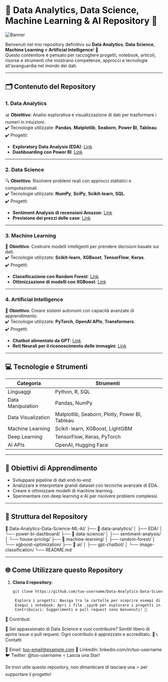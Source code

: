 # 🌟 **Data Analytics, Data Science, Machine Learning & AI Repository** 🌟

![Banner](https://via.placeholder.com/1200x400?text=Data+Analytics,+Data+Science,+Machine+Learning+and+AI)

Benvenuti nel mio repository definitivo su **Data Analytics**, **Data Science**, **Machine Learning** e **Artificial Intelligence**! 🚀  
Questo contenitore è pensato per raccogliere progetti, notebook, articoli, risorse e strumenti che mostrano competenze, approcci e tecnologie all'avanguardia nel mondo dei dati.

---

## 🗂 **Contenuto del Repository**

### **1. Data Analytics**  
📊 **Obiettivo**: Analisi esplorativa e visualizzazione di dati per trasformare i numeri in intuizioni.  
✔️ Tecnologie utilizzate: **Pandas**, **Matplotlib**, **Seaborn**, **Power BI**, **Tableau**.  
✔️ Progetti:
- **Exploratory Data Analysis (EDA)**: [Link](./data-analytics/EDA)
- **Dashboarding con Power BI**: [Link](./data-analytics/power-bi-dashboard)

---

### **2. Data Science**  
🔍 **Obiettivo**: Risolvere problemi reali con approcci statistici e computazionali.  
✔️ Tecnologie utilizzate: **NumPy**, **SciPy**, **Scikit-learn**, **SQL**.  
✔️ Progetti:
- **Sentiment Analysis di recensioni Amazon**: [Link](./data-science/sentiment-analysis)
- **Previsione dei prezzi delle case**: [Link](./data-science/house-pricing)

---

### **3. Machine Learning**  
🤖 **Obiettivo**: Costruire modelli intelligenti per prendere decisioni basate sui dati.  
✔️ Tecnologie utilizzate: **Scikit-learn**, **XGBoost**, **TensorFlow**, **Keras**.  
✔️ Progetti:
- **Classificazione con Random Forest**: [Link](./machine-learning/random-forest)
- **Ottimizzazione di modelli con XGBoost**: [Link](./machine-learning/xgboost-optimization)

---

### **4. Artificial Intelligence**  
🧠 **Obiettivo**: Creare sistemi autonomi con capacità avanzate di apprendimento.  
✔️ Tecnologie utilizzate: **PyTorch**, **OpenAI APIs**, **Transformers**.  
✔️ Progetti:
- **Chatbot alimentato da GPT**: [Link](./ai/gpt-chatbot)
- **Reti Neurali per il riconoscimento delle immagini**: [Link](./ai/image-classification)

---

## 💻 **Tecnologie e Strumenti**

| **Categoria**         | **Strumenti**                                      |
|------------------------|---------------------------------------------------|
| Linguaggi             | Python, R, SQL                                    |
| Data Manipulation     | Pandas, NumPy                                     |
| Data Visualization    | Matplotlib, Seaborn, Plotly, Power BI, Tableau    |
| Machine Learning      | Scikit-learn, XGBoost, LightGBM                   |
| Deep Learning         | TensorFlow, Keras, PyTorch                        |
| AI APIs               | OpenAI, Hugging Face                              |

---

## 🧠 **Obiettivi di Apprendimento**
- Sviluppare pipeline di dati end-to-end.
- Analizzare e interpretare grandi dataset con tecniche avanzate di EDA.
- Creare e ottimizzare modelli di machine learning.
- Sperimentare con deep learning e AI per risolvere problemi complessi.

---

## 📄 **Struttura del Repository**

📂 Data-Analytics-Data-Science-ML-AI/ ├── 📂 data-analytics/ │ ├── EDA/ │ └── power-bi-dashboard/ ├── 📂 data-science/ │ ├── sentiment-analysis/ │ └── house-pricing/ ├── 📂 machine-learning/ │ ├── random-forest/ │ └── xgboost-optimization/ ├── 📂 ai/ │ ├── gpt-chatbot/ │ └── image-classification/ └── README.md


---

## 🌐 **Come Utilizzare questo Repository**
1. **Clona il repository**:  
   ```bash
   git clone https://github.com/tuo-username/Data-Analytics-Data-Science-ML-AI.git

    Esplora i progetti: Naviga tra le cartelle per scoprire esempi di codice, dataset e analisi.
    Esegui i notebook: Apri i file .ipynb per esplorare i progetti in Jupyter Notebook.
    Contribuisci: Suggerimenti e pull request sono benvenuti! 🎉

🌟 Contributi

🙌 Sei appassionato di Data Science e vuoi contribuire? Sentiti libero di aprire issue o pull request. Ogni contributo è apprezzato e accreditato. 🙌
📞 Contatti

📧 Email: tuo-email@example.com
🔗 LinkedIn: linkedin.com/in/tuo-username
🐦 Twitter: @tuo-username
⭐ Lascia una Star!

Se trovi utile questo repository, non dimenticare di lasciare una ⭐ per supportare il progetto!
